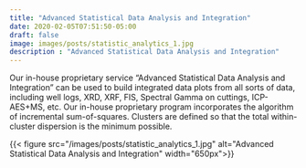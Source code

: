 ```yaml
---
title: "Advanced Statistical Data Analysis and Integration"
date: 2020-02-05T07:51:50-05:00
draft: false
image: images/posts/statistic_analytics_1.jpg
description : "Advanced Statistical Data Analysis and Integration"
---
```


Our in-house proprietary service “Advanced Statistical Data Analysis and Integration” can be used to build integrated data plots from all sorts of data, including well logs, XRD, XRF, FIS, Spectral Gamma on cuttings, ICP-AES+MS, etc.
Our in-house proprietary program incorporates the algorithm of incremental  sum-of-squares.  Clusters are defined so that the total within-cluster dispersion is the minimum possible.

{{< figure src="/images/posts/statistic_analytics_1.jpg" alt="Advanced Statistical Data Analysis and Integration" width="650px">}}

